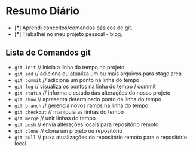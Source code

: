 # Resumo Diário

- [*] Aprendi conceitos/comandos básicos de git.
- [*] Trabalhei no meu projeto pessoal - blog.

## Lista de Comandos git

- `git init` // inicia a linha do tempo no projeto
- `git add` // adiciona ou atualiza um ou mais arquivos para stage area
- `git commit` // adiciona um ponto na linha do tempo
- `git log` // visualiza os pontos na linha do tempo / commit
- `git status` // informa o estado das alterações do nosso projeto
- `git show` // apresenta determinado ponto da linha do tempo
- `git branch` // gerencia novos ramos na linha do tempo
- `git checkout` // manipula as linhas do tempo
- `git merge` // unir linhas do tempo
- `git push` // envia alterações locais para repositório remoto
- `git clone` // clona um projeto ou repositório
- `git pull` // puxa atualizações do repositório remoto para o repositório local
